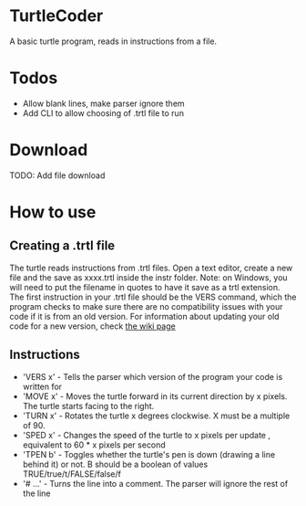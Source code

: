 # TurtleCoder
A basic turtle program, reads in instructions from a file.

# Todos
- Allow blank lines, make parser ignore them
- Add CLI to allow choosing of .trtl file to run

# Download
TODO: Add file download

# How to use

## Creating a .trtl file
The turtle reads instructions from .trtl files. Open a text editor, create a new file and the save as xxxx.trtl inside the instr folder. Note: on Windows, you will need to put the filename in quotes to have it save as a trtl extension.
The first instruction in your .trtl file should be the VERS command, which the program checks to make sure there are no compatibility issues with your code if it is from an old version. For information about updating your old code for a new version, check [the wiki page](https://github.com/DanPerry1808/TurtleCoder/wiki/Compatibility-Version-Information)

## Instructions
- 'VERS x' - Tells the parser which version of the program your code is written for
- 'MOVE x' - Moves the turtle forward in its current direction by x pixels. The turtle starts facing to the right.
- 'TURN x' - Rotates the turtle x degrees clockwise. X must be a multiple of 90.
- 'SPED x' - Changes the speed of the turtle to x pixels per update , equivalent to 60 * x pixels per second
- 'TPEN b' - Toggles whether the turtle's pen is down (drawing a line behind it) or not. B should be a boolean of values TRUE/true/t/FALSE/false/f
- '# ...' - Turns the line into a comment. The parser will ignore the rest of the line
